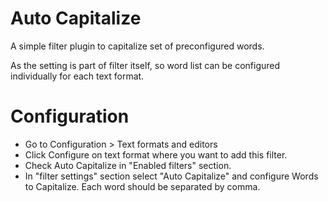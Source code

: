 # Auto Capitalize

A simple filter plugin to capitalize set of preconfigured words.

As the setting is part of filter itself, so word list can be configured individually for each text format.

# Configuration
- Go to Configuration > Text formats and editors
- Click Configure on text format where you want to add this filter.
- Check Auto Capitalize in "Enabled filters" section.
- In "filter settings" section select "Auto Capitalize" and configure Words to Capitalize. Each word should be separated
by comma.